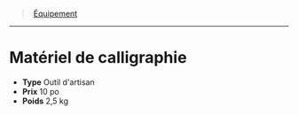 ﻿---
!Equipment
Type: Outil d'artisan
Price: 10 po
Weight: 2,5 kg
Id: equipment_hd.md#matériel-de-calligraphie
ParentLink: equipment_hd.md#Équipement
Name: Matériel de calligraphie
ParentName: Équipement
NameLevel: 1
Attributes: {}
---
> [Équipement](hd_equipment.md)

---

# Matériel de calligraphie

- **Type** Outil d'artisan
- **Prix** 10 po
- **Poids** 2,5 kg

